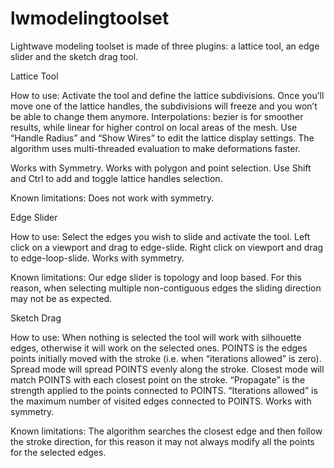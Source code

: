 # lwmodelingtoolset
Lightwave modeling toolset is made of three plugins: a lattice tool, an edge slider and the sketch drag tool.


Lattice Tool

How to use:
Activate the tool and define the lattice subdivisions. Once you’ll move one of the lattice handles, the subdivisions will freeze and you won’t be able to change them anymore.
Interpolations: bezier is for smoother results, while linear for higher control on local areas of the mesh.
Use “Handle Radius” and “Show Wires” to edit the lattice display settings.
The algorithm uses multi-threaded evaluation to make deformations faster.

Works with Symmetry.
Works with polygon and point selection.
Use Shift and Ctrl to add and toggle lattice handles selection.

Known limitations:
Does not work with symmetry.

Edge Slider

How to use:
Select the edges you wish to slide and activate the tool. Left click on a viewport and drag to edge-slide. Right click on viewport and drag to edge-loop-slide.
Works with symmetry.

Known limitations:
Our edge slider is topology and loop based. For this reason, when selecting multiple non-contiguous edges the sliding direction may not be as expected.

Sketch Drag

How to use:
When nothing is selected the tool will work with silhouette edges, otherwise it will work on the selected ones. POINTS is the edges points initially moved with the stroke (i.e. when “iterations allowed” is zero).
Spread mode will spread POINTS evenly along the stroke.
Closest mode will match POINTS with each closest point on the stroke.
“Propagate” is the strength applied to the points connected to POINTS.
“Iterations allowed” is the maximum number of visited edges connected to POINTS.
Works with symmetry.

Known limitations:
The algorithm searches the closest edge and then follow the stroke direction, for this reason it may not always modify all the points for the selected edges.
